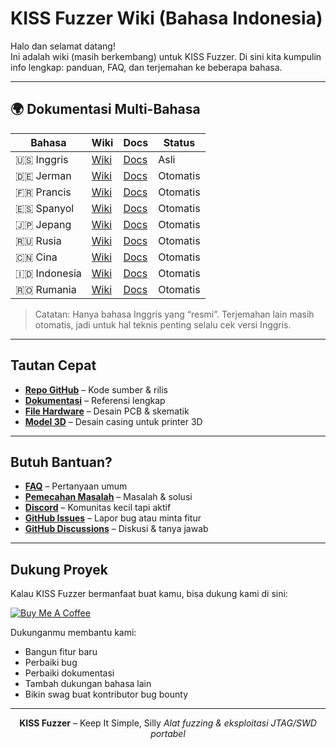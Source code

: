 # KISS Fuzzer Wiki (Bahasa Indonesia)

Halo dan selamat datang!  
Ini adalah wiki (masih berkembang) untuk KISS Fuzzer. Di sini kita kumpulin info lengkap: panduan, FAQ, dan terjemahan ke beberapa bahasa.

---

## 🌍 Dokumentasi Multi-Bahasa

| Bahasa | Wiki | Docs | Status |
|--------|------|------|--------|
| 🇺🇸 Inggris | [Wiki](Home) | [Docs](https://kiss-fuzzer.readthedocs.io/en/latest/) | Asli |
| 🇩🇪 Jerman | [Wiki](Home-DE) | [Docs](https://kiss-fuzzer.readthedocs.io/de/latest/) | Otomatis |
| 🇫🇷 Prancis | [Wiki](Home-FR) | [Docs](https://kiss-fuzzer.readthedocs.io/fr/latest/) | Otomatis |
| 🇪🇸 Spanyol | [Wiki](Home-ES) | [Docs](https://kiss-fuzzer.readthedocs.io/es/latest/) | Otomatis |
| 🇯🇵 Jepang | [Wiki](Home-JA) | [Docs](https://kiss-fuzzer.readthedocs.io/ja/latest/) | Otomatis |
| 🇷🇺 Rusia | [Wiki](Home-RU) | [Docs](https://kiss-fuzzer.readthedocs.io/ru/latest/) | Otomatis |
| 🇨🇳 Cina | [Wiki](Home-ZH) | [Docs](https://kiss-fuzzer.readthedocs.io/zh/latest/) | Otomatis |
| 🇮🇩 Indonesia | [Wiki](Home-ID) | [Docs](https://kiss-fuzzer.readthedocs.io/id/latest/) | Otomatis |
| 🇷🇴 Rumania | [Wiki](Home-RO) | [Docs](https://kiss-fuzzer.readthedocs.io/ro/latest/) | Otomatis |

> Catatan: Hanya bahasa Inggris yang “resmi”. Terjemahan lain masih otomatis, jadi untuk hal teknis penting selalu cek versi Inggris.

---

## Tautan Cepat

- [**Repo GitHub**](https://github.com/seedon198/KISS) – Kode sumber & rilis  
- [**Dokumentasi**](https://kiss-fuzzer.readthedocs.io/) – Referensi lengkap  
- [**File Hardware**](https://github.com/seedon198/KISS/tree/main/hardware) – Desain PCB & skematik  
- [**Model 3D**](https://github.com/seedon198/KISS/tree/main/case) – Desain casing untuk printer 3D  

---

## Butuh Bantuan?

- [**FAQ**](FAQ-ID) – Pertanyaan umum  
- [**Pemecahan Masalah**](Troubleshooting-ID) – Masalah & solusi  
- [**Discord**](https://discord.gg/kiss-fuzzer) – Komunitas kecil tapi aktif  
- [**GitHub Issues**](https://github.com/seedon198/KISS/issues) – Lapor bug atau minta fitur  
- [**GitHub Discussions**](https://github.com/seedon198/KISS/discussions) – Diskusi & tanya jawab  

---

## Dukung Proyek

Kalau KISS Fuzzer bermanfaat buat kamu, bisa dukung kami di sini:

[![Buy Me A Coffee](https://img.shields.io/badge/Buy%20Me%20A%20Coffee-ffdd00?style=for-the-badge&logo=buy-me-a-coffee&logoColor=black)](https://buymeacoffee.com/kissfuzzer)

Dukunganmu membantu kami:
- Bangun fitur baru  
- Perbaiki bug  
- Perbaiki dokumentasi  
- Tambah dukungan bahasa lain  
- Bikin swag buat kontributor bug bounty  

---

<p align="center">
  <strong>KISS Fuzzer</strong> – Keep It Simple, Silly  
  <em>Alat fuzzing & eksploitasi JTAG/SWD portabel</em>
</p>

